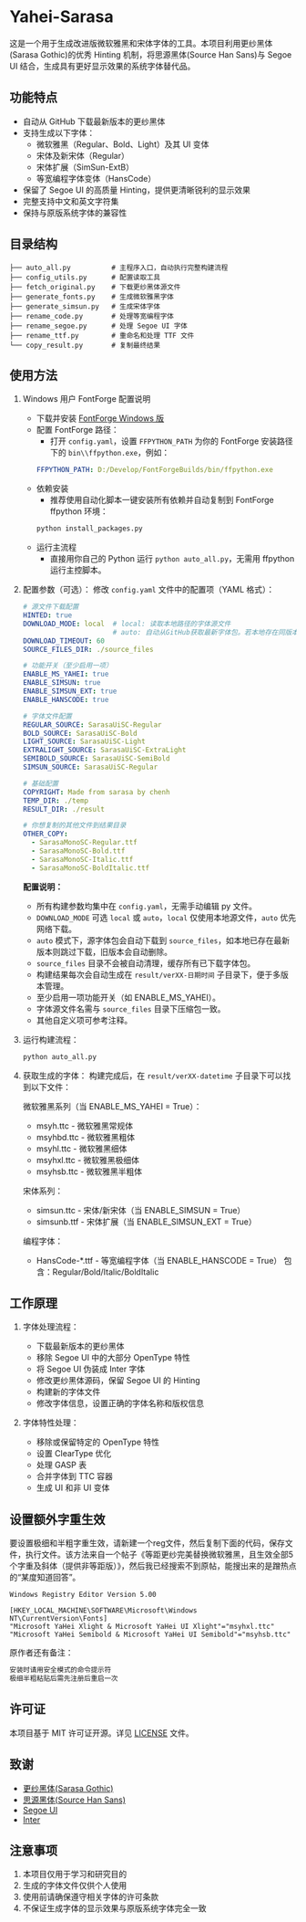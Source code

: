 # Yahei-Sarasa

这是一个用于生成改进版微软雅黑和宋体字体的工具。本项目利用更纱黑体(Sarasa Gothic)的优秀 Hinting 机制，将思源黑体(Source Han Sans)与 Segoe UI 结合，生成具有更好显示效果的系统字体替代品。

## 功能特点

- 自动从 GitHub 下载最新版本的更纱黑体
- 支持生成以下字体：
  - 微软雅黑（Regular、Bold、Light）及其 UI 变体
  - 宋体及新宋体（Regular）
  - 宋体扩展（SimSun-ExtB）
  - 等宽编程字体变体（HansCode）
- 保留了 Segoe UI 的高质量 Hinting，提供更清晰锐利的显示效果
- 完整支持中文和英文字符集
- 保持与原版系统字体的兼容性

## 目录结构

```
├── auto_all.py          # 主程序入口，自动执行完整构建流程
├── config_utils.py      # 配置读取工具
├── fetch_original.py    # 下载更纱黑体源文件
├── generate_fonts.py    # 生成微软雅黑字体
├── generate_simsun.py   # 生成宋体字体
├── rename_code.py       # 处理等宽编程字体
├── rename_segoe.py      # 处理 Segoe UI 字体
├── rename_ttf.py        # 重命名和处理 TTF 文件
└── copy_result.py       # 复制最终结果
```

## 使用方法

1. Windows 用户 FontForge 配置说明
   - 下载并安装 [FontForge Windows 版](https://fontforge.org/en-US/downloads/windows-dl/)
   - 配置 FontForge 路径：
     - 打开 `config.yaml`，设置 `FFPYTHON_PATH` 为你的 FontForge 安装路径下的 `bin\\ffpython.exe`，例如：
     ```yaml
     FFPYTHON_PATH: D:/Develop/FontForgeBuilds/bin/ffpython.exe
     ```
   - 依赖安装
     - 推荐使用自动化脚本一键安装所有依赖并自动复制到 FontForge ffpython 环境：
     ```bash
     python install_packages.py
     ```
   - 运行主流程
     - 直接用你自己的 Python 运行 `python auto_all.py`，无需用 ffpython 运行主控脚本。

2. 配置参数（可选）：
   修改 `config.yaml` 文件中的配置项（YAML 格式）：
   ```yaml
   # 源文件下载配置
   HINTED: true
   DOWNLOAD_MODE: local  # local: 读取本地路径的字体源文件
                         # auto: 自动从GitHub获取最新字体包。若本地存在同版本文件则跳过，否则去旧留新
   DOWNLOAD_TIMEOUT: 60
   SOURCE_FILES_DIR: ./source_files

   # 功能开关（至少启用一项）
   ENABLE_MS_YAHEI: true
   ENABLE_SIMSUN: true
   ENABLE_SIMSUN_EXT: true
   ENABLE_HANSCODE: true

   # 字体文件配置
   REGULAR_SOURCE: SarasaUiSC-Regular
   BOLD_SOURCE: SarasaUiSC-Bold
   LIGHT_SOURCE: SarasaUiSC-Light
   EXTRALIGHT_SOURCE: SarasaUiSC-ExtraLight
   SEMIBOLD_SOURCE: SarasaUiSC-SemiBold
   SIMSUN_SOURCE: SarasaUiSC-Regular

   # 基础配置
   COPYRIGHT: Made from sarasa by chenh
   TEMP_DIR: ./temp
   RESULT_DIR: ./result

   # 你想复制的其他文件到结果目录
   OTHER_COPY:
     - SarasaMonoSC-Regular.ttf
     - SarasaMonoSC-Bold.ttf
     - SarasaMonoSC-Italic.ttf
     - SarasaMonoSC-BoldItalic.ttf
   ```
   
   **配置说明：**
   - 所有构建参数均集中在 `config.yaml`，无需手动编辑 py 文件。
   - `DOWNLOAD_MODE` 可选 `local` 或 `auto`，`local` 仅使用本地源文件，`auto` 优先网络下载。
   - `auto` 模式下，源字体包会自动下载到 `source_files`，如本地已存在最新版本则跳过下载，旧版本会自动删除。
   - `source_files` 目录不会被自动清理，缓存所有已下载字体包。
   - 构建结果每次会自动生成在 `result/verXX-日期时间` 子目录下，便于多版本管理。
   - 至少启用一项功能开关（如 ENABLE_MS_YAHEI）。
   - 字体源文件名需与 `source_files` 目录下压缩包一致。
   - 其他自定义项可参考注释。

3. 运行构建流程：
   ```bash
   python auto_all.py
   ```

4. 获取生成的字体：
   构建完成后，在 `result/verXX-datetime` 子目录下可以找到以下文件：
   
   微软雅黑系列（当 ENABLE_MS_YAHEI = True）：
   - msyh.ttc - 微软雅黑常规体
   - msyhbd.ttc - 微软雅黑粗体
   - msyhl.ttc - 微软雅黑细体
   - msyhxl.ttc - 微软雅黑极细体
   - msyhsb.ttc - 微软雅黑半粗体
   
   宋体系列：
   - simsun.ttc - 宋体/新宋体（当 ENABLE_SIMSUN = True）
   - simsunb.ttf - 宋体扩展（当 ENABLE_SIMSUN_EXT = True）
   
   编程字体：
   - HansCode-*.ttf - 等宽编程字体（当 ENABLE_HANSCODE = True）
     包含：Regular/Bold/Italic/BoldItalic

## 工作原理

1. 字体处理流程：
   - 下载最新版本的更纱黑体
   - 移除 Segoe UI 中的大部分 OpenType 特性
   - 将 Segoe UI 伪装成 Inter 字体
   - 修改更纱黑体源码，保留 Segoe UI 的 Hinting
   - 构建新的字体文件
   - 修改字体信息，设置正确的字体名称和版权信息

2. 字体特性处理：
   - 移除或保留特定的 OpenType 特性
   - 设置 ClearType 优化
   - 处理 GASP 表
   - 合并字体到 TTC 容器
   - 生成 UI 和非 UI 变体

## 设置额外字重生效
要设置极细和半粗字重生效，请新建一个reg文件，然后复制下面的代码，保存文件，执行文件。该方法来自一个帖子《等距更纱完美替换微软雅黑，且生效全部5个字重及斜体（提供非等距版）》，然后我已经搜索不到原帖，能搜出来的是蹭热点的“某度知道回答”。

```reg
Windows Registry Editor Version 5.00

[HKEY_LOCAL_MACHINE\SOFTWARE\Microsoft\Windows NT\CurrentVersion\Fonts]
"Microsoft YaHei Xlight & Microsoft YaHei UI Xlight"="msyhxl.ttc"
"Microsoft YaHei Semibold & Microsoft YaHei UI Semibold"="msyhsb.ttc"
```

原作者还有备注：
```sh
安装时请用安全模式的命令提示符
极细半粗粘贴后需先注册后重启一次
```

## 许可证

本项目基于 MIT 许可证开源。详见 [LICENSE](LICENSE) 文件。

## 致谢

- [更纱黑体(Sarasa Gothic)](https://github.com/be5invis/Sarasa-Gothic)
- [思源黑体(Source Han Sans)](https://github.com/adobe-fonts/source-han-sans)
- [Segoe UI](https://learn.microsoft.com/en-us/typography/font-list/segoe-ui)
- [Inter](https://github.com/rsms/inter)

## 注意事项

1. 本项目仅用于学习和研究目的
2. 生成的字体文件仅供个人使用
3. 使用前请确保遵守相关字体的许可条款
4. 不保证生成字体的显示效果与原版系统字体完全一致